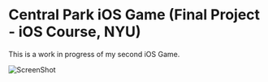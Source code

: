 Central Park iOS Game (Final Project - iOS Course, NYU)
=====================

This is a work in progress of my second iOS Game.

![ScreenShot](https://dl.dropbox.com/u/2510968/central-park-game.png)
